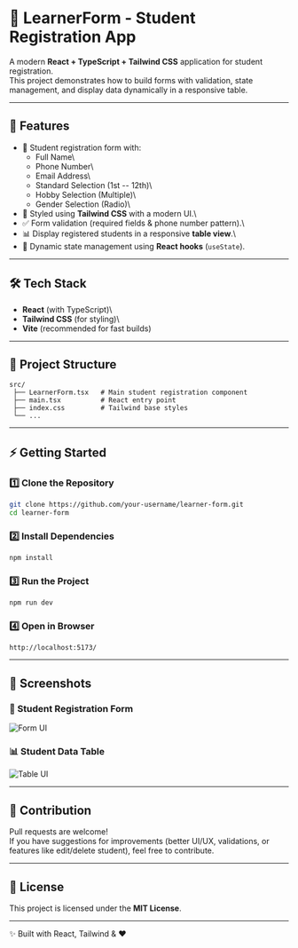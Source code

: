 # 📘 LearnerForm - Student Registration App

A modern **React + TypeScript + Tailwind CSS** application for student
registration.\
This project demonstrates how to build forms with validation, state
management, and display data dynamically in a responsive table.

------------------------------------------------------------------------

## 🚀 Features

-   📄 Student registration form with:
    -   Full Name\
    -   Phone Number\
    -   Email Address\
    -   Standard Selection (1st -- 12th)\
    -   Hobby Selection (Multiple)\
    -   Gender Selection (Radio)\
-   🎨 Styled using **Tailwind CSS** with a modern UI.\
-   ✅ Form validation (required fields & phone number pattern).\
-   📊 Display registered students in a responsive **table view**.\
-   🔄 Dynamic state management using **React hooks** (`useState`).

------------------------------------------------------------------------

## 🛠️ Tech Stack

-   **React** (with TypeScript)\
-   **Tailwind CSS** (for styling)\
-   **Vite** (recommended for fast builds)

------------------------------------------------------------------------

## 📂 Project Structure

    src/
     ├── LearnerForm.tsx   # Main student registration component
     ├── main.tsx          # React entry point
     ├── index.css         # Tailwind base styles
     └── ...

------------------------------------------------------------------------

## ⚡ Getting Started

### 1️⃣ Clone the Repository

``` bash
git clone https://github.com/your-username/learner-form.git
cd learner-form
```

### 2️⃣ Install Dependencies

``` bash
npm install
```

### 3️⃣ Run the Project

``` bash
npm run dev
```

### 4️⃣ Open in Browser

    http://localhost:5173/

------------------------------------------------------------------------

## 📸 Screenshots

### 📝 Student Registration Form

![Form UI](https://via.placeholder.com/800x400?text=Form+UI)

### 📊 Student Data Table

![Table UI](https://via.placeholder.com/800x400?text=Table+UI)

------------------------------------------------------------------------

## 🤝 Contribution

Pull requests are welcome!\
If you have suggestions for improvements (better UI/UX, validations, or
features like edit/delete student), feel free to contribute.

------------------------------------------------------------------------

## 📜 License

This project is licensed under the **MIT License**.

------------------------------------------------------------------------

✨ Built with React, Tailwind & ❤️
